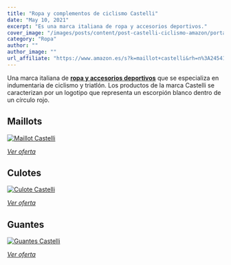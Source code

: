 ```yaml
---
title: "Ropa y complementos de ciclismo Castelli"
date: "May 10, 2021"
excerpt: "Es una marca italiana de ropa y accesorios deportivos."
cover_image: "/images/posts/content/post-castelli-ciclismo-amazon/portada-castelli.jpg"
category: "Ropa"
author: ""
author_image: ""
url_affiliate: "https://www.amazon.es/s?k=maillot+castelli&rh=n%3A2454136031%2Cp_89%3Acastelli&dc=&__mk_es_ES=%C3%85M%C3%85%C5%BD%C3%95%C3%91&qid=1628769550&rnid=1692911031&linkCode=ll2&tag=devser-21&linkId=742bf0e6dc6d287a4555b9d9282a2a3a&language=es_ES&ref_=as_li_ss_tl"
---
```


Una marca italiana de [**ropa y accesorios deportivos**](https://www.amazon.es/s?k=maillot+castelli&rh=n%3A2454136031%2Cp_89%3Acastelli&dc=&__mk_es_ES=%C3%85M%C3%85%C5%BD%C3%95%C3%91&qid=1628769550&rnid=1692911031&linkCode=ll2&tag=devser-21&linkId=742bf0e6dc6d287a4555b9d9282a2a3a&language=es_ES&ref_=as_li_ss_tl) que se especializa en indumentaria de ciclismo y triatlón. Los productos de la marca Castelli se caracterizan por un logotipo que representa un escorpión blanco dentro de un círculo rojo.

## Maillots

[![Maillot Castelli](/images/posts/content/post-castelli-ciclismo-amazon/maillots-castelli.jpg)](https://www.amazon.es/s?k=maillot+castelli&rh=n%3A2454136031%2Cp_89%3Acastelli&dc=&__mk_es_ES=%C3%85M%C3%85%C5%BD%C3%95%C3%91&qid=1628769550&rnid=1692911031&linkCode=ll2&tag=devser-21&linkId=742bf0e6dc6d287a4555b9d9282a2a3a&language=es_ES&ref_=as_li_ss_tl "Maillot Castelli")

_[Ver oferta](https://www.amazon.es/s?k=maillot+castelli&rh=n%3A2454136031%2Cp_89%3Acastelli&dc=&__mk_es_ES=%C3%85M%C3%85%C5%BD%C3%95%C3%91&qid=1628769550&rnid=1692911031&linkCode=ll2&tag=devser-21&linkId=742bf0e6dc6d287a4555b9d9282a2a3a&language=es_ES&ref_=as_li_ss_tl)_

## Culotes

[![Culote Castelli](/images/posts/content/post-castelli-ciclismo-amazon/culotes-castelli.jpg)](https://www.amazon.es/s?k=culote+castelli&i=sporting&__mk_es_ES=%C3%85M%C3%85%C5%BD%C3%95%C3%91&linkCode=ll2&tag=devser-21&linkId=1954471d5986985372537aa9175253bf&language=es_ES&ref_=as_li_ss_tl "Culote Castelli")

_[Ver oferta](https://www.amazon.es/s?k=culote+castelli&i=sporting&__mk_es_ES=%C3%85M%C3%85%C5%BD%C3%95%C3%91&linkCode=ll2&tag=devser-21&linkId=1954471d5986985372537aa9175253bf&language=es_ES&ref_=as_li_ss_tl)_

## Guantes

[![Guantes Castelli](/images/posts/content/post-castelli-ciclismo-amazon/guantes-castelli.jpg)](https://www.amazon.es/s?k=Guantes+castelli&i=sporting&__mk_es_ES=%C3%85M%C3%85%C5%BD%C3%95%C3%91&linkCode=ll2&tag=devser-21&linkId=55b691749ebd22bffcfd82bdc5dbf6ca&language=es_ES&ref_=as_li_ss_tl "Guantes Castelli")

*[Ver oferta](https://www.amazon.es/s?k=Guantes+castelli&i=sporting&__mk_es_ES=%C3%85M%C3%85%C5%BD%C3%95%C3%91&linkCode=ll2&tag=devser-21&linkId=55b691749ebd22bffcfd82bdc5dbf6ca&language=es_ES&ref_=as_li_ss_tl)*
